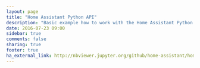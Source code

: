 ```yaml
---
layout: page
title: "Home Assistant Python API"
description: "Basic example how to work with the Home Assistant Python API in a Jupyter notebook."
date: 2016-07-23 09:00
sidebar: true
comments: false
sharing: true
footer: true
ha_external_link: http://nbviewer.jupyter.org/github/home-assistant/home-assistant-notebooks/blob/master/home-assistant-python-api.ipynb
---
```


